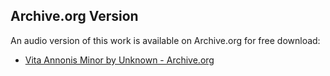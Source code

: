 ## Archive.org Version

An audio version of this work is available on Archive.org for free download:

* [Vita Annonis Minor by Unknown - Archive.org](https://archive.org/details/vita-annonis-minor)